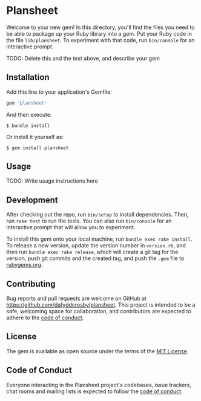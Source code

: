 # Plansheet

Welcome to your new gem! In this directory, you'll find the files you need to be able to package up your Ruby library into a gem. Put your Ruby code in the file `lib/plansheet`. To experiment with that code, run `bin/console` for an interactive prompt.

TODO: Delete this and the text above, and describe your gem

## Installation

Add this line to your application's Gemfile:

```ruby
gem 'plansheet'
```

And then execute:

    $ bundle install

Or install it yourself as:

    $ gem install plansheet

## Usage

TODO: Write usage instructions here

## Development

After checking out the repo, run `bin/setup` to install dependencies. Then, run `rake test` to run the tests. You can also run `bin/console` for an interactive prompt that will allow you to experiment.

To install this gem onto your local machine, run `bundle exec rake install`. To release a new version, update the version number in `version.rb`, and then run `bundle exec rake release`, which will create a git tag for the version, push git commits and the created tag, and push the `.gem` file to [rubygems.org](https://rubygems.org).

## Contributing

Bug reports and pull requests are welcome on GitHub at https://github.com/dafyddcrosby/plansheet. This project is intended to be a safe, welcoming space for collaboration, and contributors are expected to adhere to the [code of conduct](https://github.com/dafyddcrosby/plansheet/blob/main/CODE_OF_CONDUCT.md).

## License

The gem is available as open source under the terms of the [MIT License](https://opensource.org/licenses/MIT).

## Code of Conduct

Everyone interacting in the Plansheet project's codebases, issue trackers, chat rooms and mailing lists is expected to follow the [code of conduct](https://github.com/dafyddcrosby/plansheet/blob/main/CODE_OF_CONDUCT.md).
